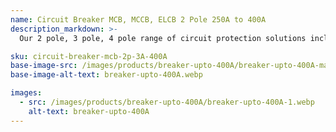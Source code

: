 ```yaml
---
name: Circuit Breaker MCB, MCCB, ELCB 2 Pole 250A to 400A
description_markdown: >-
  Our 2 pole, 3 pole, 4 pole range of circuit protection solutions includes MCBs (Miniature Circuit Breakers), MCCBs (Molded Case Circuit Breakers), and ELCBs (Earth Leakage Circuit Breakers) from renowned brands such as LS, Mitsubishi, and Fuji. Available in ratings from 250A to 400A, these breakers offer reliable protection against overloads, short circuits, and earth faults. Whether for residential or commercial use, these high-quality breakers ensure safety and durability, with easy installation and maintenance.

sku: circuit-breaker-mcb-2p-3A-400A
base-image-src: /images/products/breaker-upto-400A/breaker-upto-400A-main.webp
base-image-alt-text: breaker-upto-400A.webp

images:
  - src: /images/products/breaker-upto-400A/breaker-upto-400A-1.webp
    alt-text: breaker-upto-400A
---
```

